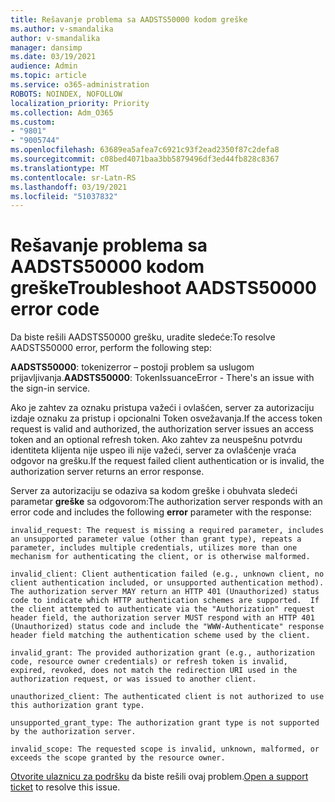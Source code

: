 ```yaml
---
title: Rešavanje problema sa AADSTS50000 kodom greške
ms.author: v-smandalika
author: v-smandalika
manager: dansimp
ms.date: 03/19/2021
audience: Admin
ms.topic: article
ms.service: o365-administration
ROBOTS: NOINDEX, NOFOLLOW
localization_priority: Priority
ms.collection: Adm_O365
ms.custom:
- "9801"
- "9005744"
ms.openlocfilehash: 63689ea5afea7c6921c93f2ead2350f87c2defa8
ms.sourcegitcommit: c08bed4071baa3bb5879496df3ed44fb828c8367
ms.translationtype: MT
ms.contentlocale: sr-Latn-RS
ms.lasthandoff: 03/19/2021
ms.locfileid: "51037832"
---
```

# <a name="troubleshoot-aadsts50000-error-code"></a><span data-ttu-id="feb30-102">Rešavanje problema sa AADSTS50000 kodom greške</span><span class="sxs-lookup"><span data-stu-id="feb30-102">Troubleshoot AADSTS50000 error code</span></span>

<span data-ttu-id="feb30-103">Da biste rešili AADSTS50000 grešku, uradite sledeće:</span><span class="sxs-lookup"><span data-stu-id="feb30-103">To resolve AADSTS50000 error, perform the following step:</span></span>

<span data-ttu-id="feb30-104">**AADSTS50000**: tokenizerror – postoji problem sa uslugom prijavljivanja.</span><span class="sxs-lookup"><span data-stu-id="feb30-104">**AADSTS50000**: TokenIssuanceError - There's an issue with the sign-in service.</span></span>

<span data-ttu-id="feb30-105">Ako je zahtev za oznaku pristupa važeći i ovlašćen, server za autorizaciju izdaje oznaku za pristup i opcionalni Token osvežavanja.</span><span class="sxs-lookup"><span data-stu-id="feb30-105">If the access token request is valid and authorized, the authorization server issues an access token and an optional refresh token.</span></span> <span data-ttu-id="feb30-106">Ako zahtev za neuspešnu potvrdu identiteta klijenta nije uspeo ili nije važeći, server za ovlašćenje vraća odgovor na grešku.</span><span class="sxs-lookup"><span data-stu-id="feb30-106">If the request failed client authentication or is invalid, the authorization server returns an error response.</span></span>

<span data-ttu-id="feb30-107">Server za autorizaciju se odaziva sa kodom greške i obuhvata sledeći parametar **greške** sa odgovorom:</span><span class="sxs-lookup"><span data-stu-id="feb30-107">The authorization server responds with an error code and includes the following **error** parameter with the response:</span></span>

`invalid_request: The request is missing a required parameter, includes an unsupported parameter value (other than grant type), repeats a parameter, includes multiple credentials, utilizes more than one mechanism for authenticating the client, or is otherwise malformed.`

`invalid_client: Client authentication failed (e.g., unknown client, no client authentication included, or unsupported authentication method).  The authorization server MAY return an HTTP 401 (Unauthorized) status code to indicate which HTTP authentication schemes are supported.  If the client attempted to authenticate via the "Authorization" request header field, the authorization server MUST respond with an HTTP 401 (Unauthorized) status code and include the "WWW-Authenticate" response header field matching the authentication scheme used by the client.`

`invalid_grant: The provided authorization grant (e.g., authorization code, resource owner credentials) or refresh token is invalid, expired, revoked, does not match the redirection URI used in the authorization request, or was issued to another client.`

`unauthorized_client: The authenticated client is not authorized to use this authorization grant type.`

`unsupported_grant_type: The authorization grant type is not supported by the authorization server.`

`invalid_scope: The requested scope is invalid, unknown, malformed, or exceeds the scope granted by the resource owner.`

<span data-ttu-id="feb30-108">[Otvorite ulaznicu za podršku](https://docs.microsoft.com/azure/active-directory/fundamentals/active-directory-troubleshooting-support-howto) da biste rešili ovaj problem.</span><span class="sxs-lookup"><span data-stu-id="feb30-108">[Open a support ticket](https://docs.microsoft.com/azure/active-directory/fundamentals/active-directory-troubleshooting-support-howto) to resolve this issue.</span></span>
